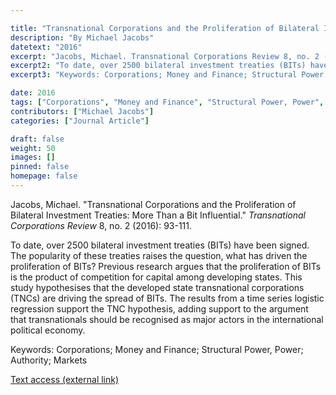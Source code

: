 ```yaml
---

title: "Transnational Corporations and the Proliferation of Bilateral Investment Treaties: More Than a Bit Influential"
description: "By Michael Jacobs"
datetext: "2016"
excerpt: "Jacobs, Michael. Transnational Corporations Review 8, no. 2 (2016): 93-111."
excerpt2: "To date, over 2500 bilateral investment treaties (BITs) have been signed. The popularity of these treaties raises the question, what has driven the proliferation of BITs? Previous research argues that the proliferation of BITs is the product of competition for capital among developing states. This study hypothesises that the developed state transnational corporations (TNCs) are driving the spread of BITs. The results from a time series logistic regression support the TNC hypothesis, adding support to the argument that transnationals should be recognised as major actors in the international political economy."
excerpt3: "Keywords: Corporations; Money and Finance; Structural Power, Power; Authority; Markets"

date: 2016
tags: ["Corporations", "Money and Finance", "Structural Power, Power", "Authority", "Markets", "Strange-Influenced Works", "2010's"]
contributors: ["Michael Jacobs"]
categories: ["Journal Article"]

draft: false
weight: 50
images: []
pinned: false
homepage: false
---
```


Jacobs, Michael. "Transnational Corporations and the Proliferation of Bilateral Investment Treaties: More Than a Bit Influential." *Transnational Corporations Review* 8, no. 2 (2016): 93-111.

To date, over 2500 bilateral investment treaties (BITs) have been signed. The popularity of these treaties raises the question, what has driven the proliferation of BITs? Previous research argues that the proliferation of BITs is the product of competition for capital among developing states. This study hypothesises that the developed state transnational corporations (TNCs) are driving the spread of BITs. The results from a time series logistic regression support the TNC hypothesis, adding support to the argument that transnationals should be recognised as major actors in the international political economy.

Keywords: Corporations; Money and Finance; Structural Power, Power; Authority; Markets

[Text access (external link)](https://doi.org/10.1080/19186444.2016.1196856)
